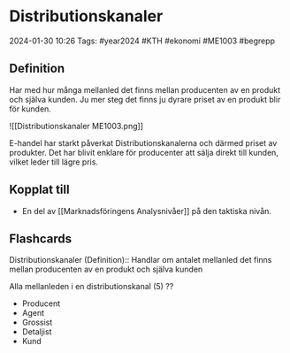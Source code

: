 # Distributionskanaler

2024-01-30 10:26
Tags: #year2024 #KTH #ekonomi #ME1003 #begrepp

## Definition

Har med hur många mellanled det finns mellan producenten av en produkt och själva kunden. Ju mer steg det finns ju dyrare priset av en produkt blir för kunden.

![[Distributionskanaler ME1003.png]]

E-handel har starkt påverkat Distributionskanalerna och därmed priset av produkter. Det har blivit enklare för producenter att sälja direkt till kunden, vilket leder till lägre pris.

## Kopplat till

- En del av [[Marknadsföringens Analysnivåer]] på den taktiska nivån.

## Flashcards

Distributionskanaler (Definition):: Handlar om antalet mellanled det finns mellan producenten av en produkt och själva kunden
<!--SR:!2024-02-18,10,270!2024-02-09,4,274-->

Alla mellanleden i en distributionskanal (5)
??
- Producent
- Agent
- Grossist
- Detaljist
- Kund
<!--SR:!2024-02-21,13,290!2024-02-13,10,270-->
